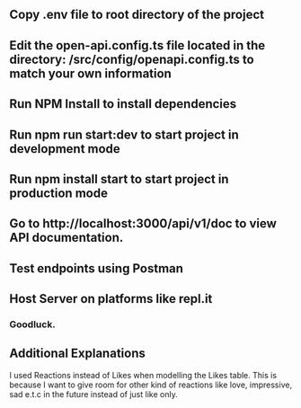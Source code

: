 ## Copy .env file to root directory of the project

## Edit the open-api.config.ts file located in the directory: /src/config/openapi.config.ts to match your own information

## Run NPM Install to install dependencies

## Run npm run start:dev to start project in development mode

## Run npm install start to start project in production mode

## Go to http://localhost:3000/api/v1/doc to view API documentation.

## Test endpoints using Postman

## Host Server on platforms like repl.it

### Goodluck.

## Additional Explanations
  I used Reactions instead of Likes when modelling the Likes table. This is because I want to give room for other kind of reactions like love, impressive, sad e.t.c in the future instead of just like only.